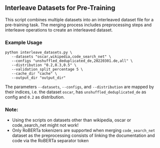 ## Interleave Datasets for Pre-Training

This script combines multiple datasets into an interleaved dataset file for a pre-training task. The merging process includes preprocessing steps and interleave operations to create an interleaved dataset.

### Example Usage

    python interleave_datasets.py \
       --datasets "oscar,wikipedia,code_search_net" \
       --configs "unshuffled_deduplicated_de,20220301.de,all" \
       --distribution "0.2,0.3,0.5" \
       --validation_split_percentage 5 \
       --cache_dir "cache" \
       --output_dir "output_dir"
The parameters `--datasets`, `--configs`, and `--distribution` are mapped by their indices, i.e. the dataset `oscar`, has `unshuffled_deduplicated_de` as config and `0.2` as distribution.
		    

### Note:
- Using the scripts on datasets other than wikipedia, oscar or code_search_net might not work!
- Only RoBERTa tokenizers are supported when merging `code_search_net` dataset as the preprocessing consists of linking the documentation and code via the RoBERTa separator token

